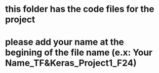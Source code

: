 # this folder has the code files for the project
# please add your name at the begining of the file name (e.x: Your Name_TF&Keras_Project1_F24)
